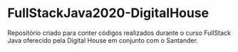 # FullStackJava2020-DigitalHouse
Repositório criado para conter códigos realizados durante o curso FullStack Java oferecido pela Digital House em conjunto com o Santander.
